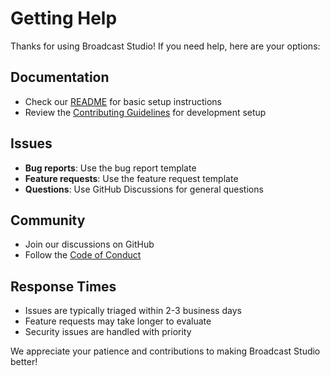 # Getting Help

Thanks for using Broadcast Studio! If you need help, here are your options:

## Documentation
- Check our [README](../README.md) for basic setup instructions
- Review the [Contributing Guidelines](CONTRIBUTING.md) for development setup

## Issues
- **Bug reports**: Use the bug report template
- **Feature requests**: Use the feature request template
- **Questions**: Use GitHub Discussions for general questions

## Community
- Join our discussions on GitHub
- Follow the [Code of Conduct](CODE_OF_CONDUCT.md)

## Response Times
- Issues are typically triaged within 2-3 business days
- Feature requests may take longer to evaluate
- Security issues are handled with priority

We appreciate your patience and contributions to making Broadcast Studio better! 